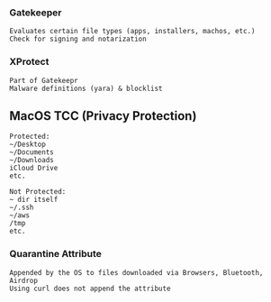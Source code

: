 ### Gatekeeper
```
Evaluates certain file types (apps, installers, machos, etc.)
Check for signing and notarization
```

### XProtect
```
Part of Gatekeepr
Malware definitions (yara) & blocklist
```

## MacOS TCC (Privacy Protection)
```
Protected:
~/Desktop
~/Documents
~/Downloads
iCloud Drive
etc.

Not Protected:
~ dir itself
~/.ssh
~/aws
/tmp
etc.
```

### Quarantine Attribute
```
Appended by the OS to files downloaded via Browsers, Bluetooth, Airdrop
Using curl does not append the attribute
```

